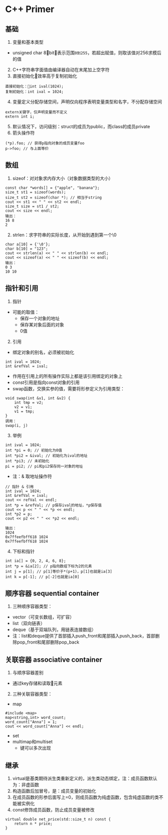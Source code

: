 # C++ Primer

## 基础
1. 变量和基本类型
* unsigned char 8bit，表示范围`0到255`，若超出赋值，则取该值对256求模后的值
2. C++字符串字面值由编译器自动在末尾加上空字符
3. 直接初始化效率高于复制初始化
```
直接初始化：int ival(1024);
复制初始化：int ival = 1024;
```
4. 变量定义分配存储空间，声明仅向程序表明变量类型和名字，不分配存储空间
```
extern关键字，仅声明变量而不定义
extern int i;
```
5. 默认情况下，访问级别：struct的成员为public，而class的成员private
6. 箭头操作符
```
(*p).foo; // 获得p指向对象的成员变量foo
p->foo; // 与上面等价
```

## 数组
1. sizeof：对对象求内存大小（对象数据类型的大小）
```
const char *words[] = {"apple", "banana"};
size_t st1 = sizeof(words);
size_t st2 = sizeof(char *); // 相当于string
cout << st1 << " " << st2 << endl;
size_t size = st1 / st2;
cout << size << endl;
输出：
16 8
2
```
2. strlen：求字符串的实际长度，从开始到遇到第一个\0
```
char a[10] = {'\0'};
char b[10] = "123";
cout << strlen(a) << " " << strlen(b) << endl;
cout << sizeof(a) << " " << sizeof(b) << endl;
输出：
0 3
10 10
```

## 指针和引用
1. 指针
* 可能的取值：
    * 保存一个对象的地址
    * 保存某对象后面的对象
    * 0值
2. 引用
* 绑定对象的别名，必须被初始化
```
int ival = 1024;
int &refVal = ival;
```
* 作用在引用上的所有操作实际上都是该引用绑定的对象上
* const引用是指向const对象的引用
* swap函数，交换实参的值，需要将形参定义为引用类型：
```
void swap(int &v1, int &v2) {
    int tmp = v2;
    v2 = v1;
    v1 = tmp; 
}
调用：
swap(i, j)
```
3. 举例
```
int ival = 1024;
int *pi = 0; // 初始化为0值
int *pi2 = &ival; // 初始化为ival的地址
int *pi3; // 未初始化
pi = pi2; // pi和pi2保存同一对象的地址
```
* 注：& 取地址操作符
```
// 指针 & 引用
int ival = 1024;
int &refVal = ival;
cout << refVal << endl;    
int *p = &refVal; // p保存ival的地址，*p保存值
cout << p << " " << *p << endl;
int *p2 = p;
cout << p2 << " " << *p2 << endl;

输出：
1024
0x7ffeefbff618 1024
0x7ffeefbff618 1024
```
4. 下标和指针
```
int ia[] = {0, 2, 4, 6, 8};
int *p = &ia[2]; // p指向数组下标为2的元素
int j = p[1]; // p[1]等价于*(p+1)，p[1]也就是ia[3]
int k = p[-1]; // p[-2]也就是ia[0]
```

## 顺序容器 sequential container
1. 三种顺序容器类型：
* vector（可变长数组，可扩容）
* list（双向链表）
* deque（基于双端队列，用链表连接数组）
* 注：list和deque提供了首部插入push_front和尾部插入push_back，首部删除pop_front和尾部删除pop_back

## 关联容器 associative container
1. 与顺序容器差别
* 通过key存储和读取元素
2. 三种关联容器类型：
* map
```
#include <map>
map<string,int> word_count;
word_count["Anna"] = 1;
cout << word_count["Anna"] << endl;
```
* set
* multimap和multiset
    * 键可以多次出现

## 继承
1. virtual是基类期待派生类重新定义的，派生类动态绑定，注：成员函数默认为：非虚函数
2. 构造函数后加冒号，是：成员变量的初始化
3. 在成员函数的形参后面写上=0，则成员函数为纯虚函数，包含纯虚函数的类不能被实例化
4. const修饰成员函数，防止成员变量被修改
```
virtual double net_price(std::size_t n) const {
    return n * price;
}
```